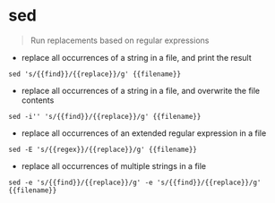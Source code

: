 # sed

> Run replacements based on regular expressions

- replace all occurrences of a string in a file, and print the result

`sed 's/{{find}}/{{replace}}/g' {{filename}}`

- replace all occurrences of a string in a file, and overwrite the file
  contents

`sed -i'' 's/{{find}}/{{replace}}/g' {{filename}}`

- replace all occurrences of an extended regular expression in a file

`sed -E 's/{{regex}}/{{replace}}/g' {{filename}}`

- replace all occurrences of multiple strings in a file

`sed -e 's/{{find}}/{{replace}}/g' -e 's/{{find}}/{{replace}}/g' {{filename}}`


